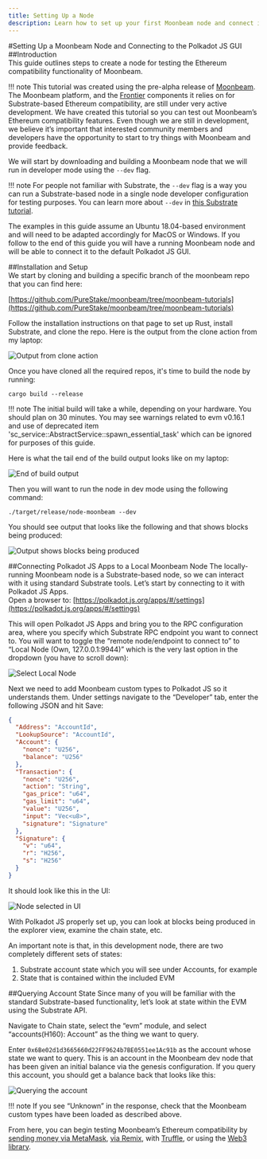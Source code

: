 ```yaml
---
title: Setting Up a Node
description: Learn how to set up your first Moonbeam node and connect it to the Polkadot JS GUI.
---
```


#Setting Up a Moonbeam Node and Connecting to the Polkadot JS GUI  
##Introduction  
This guide outlines steps to create a node for testing the Ethereum compatibility functionality of Moonbeam.

!!! note
    This tutorial was created using the pre-alpha release of [Moonbeam](https://github.com/PureStake/moonbeam/tree/moonbeam-tutorials). The Moonbeam platform, and the [Frontier](https://github.com/paritytech/frontier) components it relies on for Substrate-based Ethereum compatibility, are still under very active development.  We have created this tutorial so you can test out Moonbeam’s Ethereum compatibility features.  Even though we are still in development, we believe it’s important that interested community members and developers have the opportunity to start to try things with Moonbeam and provide feedback.

We will start by downloading and building a Moonbeam node that we will run in developer mode using the `--dev` flag.  

!!! note
     For people not familiar with Substrate, the `--dev` flag is a way you can run a Substrate-based node in a single node developer configuration for testing purposes.  You can learn more about `--dev` in [this Substrate tutorial](https://substrate.dev/docs/en/tutorials/create-your-first-substrate-chain/interact).

The examples in this guide assume an Ubuntu 18.04-based environment and will need to be adapted accordingly for MacOS or Windows.  If you follow to the end of this guide you will have a running Moonbeam node and will be able to connect it to the default Polkadot JS GUI.

##Installation and Setup  
We start by cloning and building a specific branch of the moonbeam repo that you can find here:

[https://github.com/PureStake/moonbeam/tree/moonbeam-tutorials](https://github.com/PureStake/moonbeam/tree/moonbeam-tutorials)

Follow the installation instructions on that page to set up Rust, install Substrate, and clone the repo.  Here is the output from the clone action from my laptop:

![Output from clone action](/images/setting-up-a-node/setting-up-node-1b.png)

Once you have cloned all the required repos, it's time to build the node by running:

`cargo build --release`

!!! note
    The initial build will take a while, depending on your hardware. You should plan on 30 minutes.  You may see warnings related to evm v0.16.1 and use of deprecated item 'sc_service::AbstractService::spawn_essential_task' which can be ignored for purposes of this guide.
   
Here is what the tail end of the build output looks like on my laptop:

![End of build output](/images/setting-up-a-node/setting-up-node-2a.png)

Then you will want to run the node in dev mode using the following command:

`./target/release/node-moonbeam --dev`

You should see output that looks like the following and that shows blocks being produced:

![Output shows blocks being produced](/images/setting-up-a-node/setting-up-node-3a.png)

##Connecting Polkadot JS Apps to a Local Moonbeam Node
The locally-running Moonbeam node is a Substrate-based node, so we can interact with it using standard Substrate tools.  Let’s start by connecting to it with Polkadot JS Apps.  
Open a browser to: [https://polkadot.js.org/apps/#/settings](https://polkadot.js.org/apps/#/settings)

This will open Polkadot JS Apps and bring you to the RPC configuration area, where you specify which Substrate RPC endpoint you want to connect to.  You will want to toggle the “remote node/endpoint to connect to” to “Local Node (Own, 127.0.0.1:9944)” which is the very last option in the dropdown (you have to scroll down):

![Select Local Node](/images/setting-up-a-node/setting-up-node-4a.png)

Next we need to add Moonbeam custom types to Polkadot JS so it understands them.  Under settings navigate to the “Developer” tab, enter the following JSON and hit Save:

``` json
{
  "Address": "AccountId",
  "LookupSource": "AccountId",
  "Account": {
    "nonce": "U256",
    "balance": "U256"
  },
  "Transaction": {
    "nonce": "U256",
    "action": "String",
    "gas_price": "u64",
    "gas_limit": "u64",
    "value": "U256",
    "input": "Vec<u8>",
    "signature": "Signature"
  },
  "Signature": {
    "v": "u64",
    "r": "H256",
    "s": "H256"
  }
}
```

It should look like this in the UI:

![Node selected in UI](/images/setting-up-a-node/setting-up-node-5a.png)

With Polkadot JS properly set up, you can look at blocks being produced in the explorer view, examine the chain state, etc.

An important note is that, in this development node, there are two completely different sets of states:
1. Substrate account state which you will see under Accounts, for example
2. State that is contained within the included EVM

##Querying Account State
Since many of you will be familiar with the standard Substrate-based functionality, let’s look at state within the EVM using the Substrate API.

Navigate to Chain state, select the “evm” module, and select “accounts(H160): Account” as the thing we want to query.  

Enter `0x6Be02d1d3665660d22FF9624b7BE0551ee1Ac91b` as the account whose state we want to query.  This is an account in the Moonbeam dev node that has been given an initial balance via the genesis configuration.  If you query this account, you should get a balance back that looks like this:

![Querying the account](/images/setting-up-a-node/setting-up-node-6a.png)

!!! note
    If you see “Unknown” in the response, check that the Moonbeam custom types have been loaded as described above.

From here, you can begin testing Moonbeam’s Ethereum compatibility by [sending money via MetaMask](/getting-started/using-metamask/), [via Remix](/getting-started/using-remix/), with [Truffle](/getting-started/using-truffle/), or using the [Web3 library](/getting-started/web3-transaction/).
